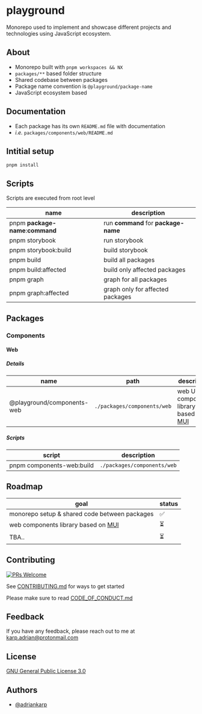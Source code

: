 
# playground

Monorepo used to implement and showcase different projects and technologies using JavaScript ecosystem.

## About

- Monorepo built with `pnpm workspaces && NX`
- `packages/**` based folder structure
- Shared codebase between packages
- Package name convention is `@playground/package-name`
- JavaScript ecosystem based

## Documentation

- Each package has its own `README.md` file with documentation
- _i.e._ `packages/components/web/README.md`



## Intitial setup

```
pnpm install
```

## Scripts

Scripts are executed from root level

| name                              | description                          |
| --------------------------------- | ------------------------------------ |
| pnpm **package-name**:**command** | run **command** for **package-name** |
| pnpm storybook                    | run storybook                        |
| pnpm storybook:build              | build storybook                      |
| pnpm build                        | build all packages                   |
| pnpm build:affected               | build only affected packages         |
| pnpm graph                        | graph for all packages               |
| pnpm graph:affected               | graph only for affected packages     |

## Packages

### Components

#### Web

##### Details

| name                       | path                        | description                                                |
| -------------------------- | --------------------------- | ---------------------------------------------------------- |
| @playground/components-web | `./packages/components/web` | web UI components library based on [MUI](https://mui.com/) |

##### Scripts

| script                    | description                 |
| ------------------------- | --------------------------- |
| pnpm components-web:build | `./packages/components/web` |

## Roadmap

| goal                                                    | status |
| ------------------------------------------------------- | ------ |
| monorepo setup & shared code between packages           | ✅     |
| web components library based on [MUI](https://mui.com/) | ⏳     |
| TBA..                                                   | ⏳     |

## Contributing

[![PRs Welcome](https://img.shields.io/badge/PRs-welcome-brightgreen.svg?style=flat-square)](http://makeapullrequest.com)

See [CONTRIBUTING.md](./CONTRIBUTING.md) for ways to get started

Please make sure to read [CODE_OF_CONDUCT.md](./CODE_OF_CONDUCT.md)

## Feedback

If you have any feedback, please reach out to me at karp.adrian@protonmail.com

## License

[GNU General Public License 3.0](https://www.gnu.org/licenses/gpl-3.0.html)

## Authors

- [@adriankarp](https://www.github.com/adriankarp)
